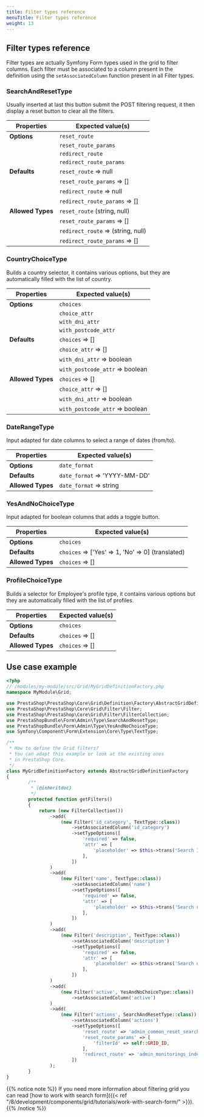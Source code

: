 ```yaml
---
title: Filter types reference
menuTitle: Filter types reference
weight: 13
---
```


## Filter types reference

Filter types are actually Symfony Form types used in the grid to filter columns. Each filter must be associated to a column present in the definition using the `setAssociatedColumn` function present in all Filter types.

### SearchAndResetType

Usually inserted at last this button submit the POST filtering request, it then display a reset button to clear all the filters.

| Properties         | Expected value(s)                  |
|--------------------| -----------------------------------|
| **Options**        | `reset_route`                      |
|                    | `reset_route_params`               |
|                    | `redirect_route`                   |
|                    | `redirect_route_params`            |
| **Defaults**       | `reset_route` => null              |
|                    | `reset_route_params` => []         |
|                    | `redirect_route` => null           |
|                    | `redirect_route_params` => []      |
| **Allowed Types**  | `reset_route` (string, null)       |
|                    | `reset_route_params` => []         |
|                    | `redirect_route` => (string, null) |
|                    | `redirect_route_params` => []      |

### CountryChoiceType

Builds a country selector, it contains various options, but they are automatically filled with the list of country.

| Properties         | Expected value(s)               |
|--------------------| --------------------------------|
| **Options**        | `choices`                       |
|                    | `choice_attr`                   |
|                    | `with_dni_attr`                 |
|                    | `with_postcode_attr`            |
| **Defaults**       | `choices` => []                 |
|                    | `choice_attr` => []             |
|                    | `with_dni_attr` => boolean      |
|                    | `with_postcode_attr` => boolean |
| **Allowed Types**  | `choices` => []                 |
|                    | `choice_attr` => []             |
|                    | `with_dni_attr` => boolean      |
|                    | `with_postcode_attr` => boolean |

### DateRangeType

Input adapted for date columns to select a range of dates (from/to).

| Properties         | Expected value(s)             |
|--------------------| ------------------------------|
| **Options**        | `date_format`                 |
| **Defaults**       | `date_format` => 'YYYY-MM-DD' |
| **Allowed Types**  | `date_format` => string       |

### YesAndNoChoiceType

Input adapted for boolean columns that adds a toggle button.

| Properties         | Expected value(s)                                 |
|--------------------| --------------------------------------------------|
| **Options**        | `choices`                                         |
| **Defaults**       | `choices` => ['Yes' => 1, 'No' => 0] (translated) |
| **Allowed Types**  | `choices` => []                                   |

### ProfileChoiceType

Builds a selector for Employee's profile type, it contains various options but they are automatically filled with the list of profiles.

| Properties         | Expected value(s)             |
|--------------------| ------------------------------|
| **Options**        | `choices`                     |
| **Defaults**       | `choices` => []               |
| **Allowed Types**  | `choices` => []               |

## Use case example

```php
<?php
// /modules/my-module/src/Grid/MyGridDefinitionFactory.php
namespace MyModule\Grid;

use PrestaShop\PrestaShop\Core\Grid\Definition\Factory\AbstractGridDefinitionFactory;
use PrestaShop\PrestaShop\Core\Grid\Filter\Filter;
use PrestaShop\PrestaShop\Core\Grid\Filter\FilterCollection;
use PrestaShopBundle\Form\Admin\Type\SearchAndResetType;
use PrestaShopBundle\Form\Admin\Type\YesAndNoChoiceType;
use Symfony\Component\Form\Extension\Core\Type\TextType;

/**
 * How to define the Grid filters?
 * You can adapt this example or look at the existing ones
 * in PrestaShop Core.
 */
class MyGridDefinitionFactory extends AbstractGridDefinitionFactory
{
        /**
         * {@inheritdoc}
         */
        protected function getFilters()
        {
            return (new FilterCollection())
                ->add(
                    (new Filter('id_category', TextType::class))
                        ->setAssociatedColumn('id_category')
                        ->setTypeOptions([
                            'required' => false,
                            'attr' => [
                                'placeholder' => $this->trans('Search ID', [], 'Admin.Actions'),
                            ],
                        ])
                )
                ->add(
                    (new Filter('name', TextType::class))
                        ->setAssociatedColumn('name')
                        ->setTypeOptions([
                            'required' => false,
                            'attr' => [
                                'placeholder' => $this->trans('Search name', [], 'Admin.Actions'),
                            ],
                        ])
                )
                ->add(
                    (new Filter('description', TextType::class))
                        ->setAssociatedColumn('description')
                        ->setTypeOptions([
                            'required' => false,
                            'attr' => [
                                'placeholder' => $this->trans('Search description', [], 'Admin.Actions'),
                            ],
                        ])
                )
                ->add(
                    (new Filter('active', YesAndNoChoiceType::class))
                        ->setAssociatedColumn('active')
                )
                ->add(
                    (new Filter('actions', SearchAndResetType::class))
                        ->setAssociatedColumn('actions')
                        ->setTypeOptions([
                            'reset_route' => 'admin_common_reset_search_by_filter_id',
                            'reset_route_params' => [
                                'filterId' => self::GRID_ID,
                            ],
                            'redirect_route' => 'admin_monitorings_index',
                        ])
                );
        }
}
```

{{% notice note %}}
If you need more information about filtering grid you can read [how to work with search form]({{< ref "/8/development/components/grid/tutorials/work-with-search-form/" >}}).
{{% /notice %}}
